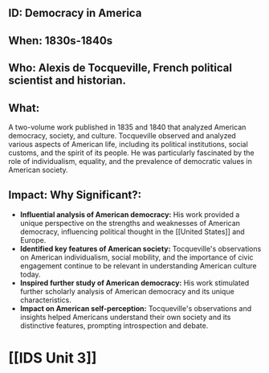 ## ID: Democracy in America
## When: 1830s-1840s
## Who: Alexis de Tocqueville, French political scientist and historian.
## What: 
A two-volume work published in 1835 and 1840 that analyzed American democracy, society, and culture. Tocqueville observed and analyzed various aspects of American life, including its political institutions, social customs, and the spirit of its people. He was particularly fascinated by the role of individualism, equality, and the prevalence of democratic values in American society.
## Impact: Why Significant?:
- **Influential analysis of American democracy:**  His work provided a unique perspective on the strengths and weaknesses of American democracy, influencing political thought in the [[United States]] and Europe.
- **Identified key features of American society:**  Tocqueville's observations on American individualism, social mobility, and the importance of civic engagement continue to be relevant in understanding American culture today.
- **Inspired further study of American democracy:** His work stimulated further scholarly analysis of American democracy and its unique characteristics. 
- **Impact on American self-perception:**  Tocqueville's observations and insights helped Americans understand their own society and its distinctive features, prompting introspection and debate. 

# [[IDS Unit 3]]